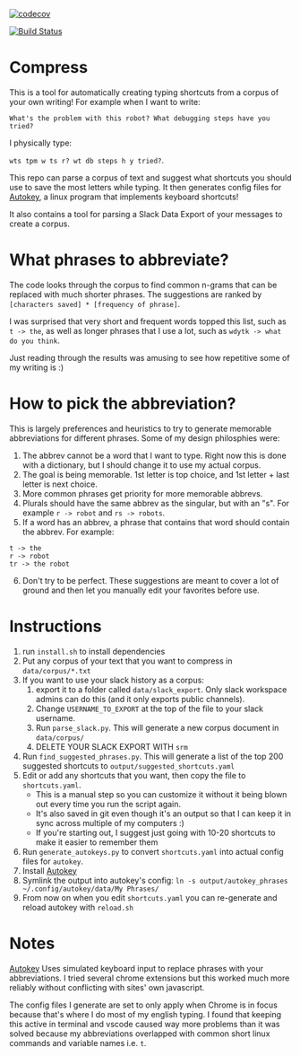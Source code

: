 [![codecov](https://codecov.io/gh/eschluntz/compress/branch/master/graph/badge.svg?token=CML5P28ELL)](https://codecov.io/gh/eschluntz/compress)

[![Build Status](https://github.com/eschluntz/compress/actions/workflows/run_tests.yml/badge.svg)](https://github.com/eschluntz/compress/actions)

# Compress
This is a tool for automatically creating typing shortcuts from a corpus of your own writing! For example when I want to write:

`What's the problem with this robot? What debugging steps have you tried?` 

I physically type:

`wts tpm w ts r? wt db steps h y tried?`.

This repo can parse a corpus of text and suggest what shortcuts you should use to save the most letters while typing. It then generates config files for [Autokey](https://github.com/autokey/autokey), a linux program that implements keyboard shortcuts!

It also contains a tool for parsing a Slack Data Export of your messages to create a corpus.

# What phrases to abbreviate?
The code looks through the corpus to find common n-grams that can be replaced with much shorter phrases. The suggestions are ranked by `[characters saved] * [frequency of phrase]`. 

I was surprised that very short and frequent words topped this list, such as `t -> the`, as well as longer phrases that I use a lot, such as `wdytk -> what do you think`.

Just reading through the results was amusing to see how repetitive some of my writing is :)

# How to pick the abbreviation?
This is largely preferences and heuristics to try to generate memorable abbreviations for different phrases. Some of my design philosphies were:

1. The abbrev cannot be a word that I want to type. Right now this is done with a dictionary, but I should change it to use my actual corpus.
2. The goal is being memorable. 1st letter is top choice, and 1st letter + last letter is next choice.
3. More common phrases get priority for more memorable abbrevs.
4. Plurals should have the same abbrev as the singular, but with an "s". For example `r -> robot` and `rs -> robots`. 
5. If a word has an abbrev, a phrase that contains that word should contain the abbrev. For example:
```
t -> the
r -> robot
tr -> the robot
```
6. Don't try to be perfect. These suggestions are meant to cover a lot of ground and then let you manually edit your favorites before use.

# Instructions

1. run `install.sh` to install dependencies
1. Put any corpus of your text that you want to compress in `data/corpus/*.txt`
2. If you want to use your slack history as a corpus:
    1. export it to a folder called `data/slack_export`. Only slack workspace admins can do this (and it only exports public channels).
    2. Change `USERNAME_TO_EXPORT` at the top of the file to your slack username.
    3. Run `parse_slack.py`. This will generate a new corpus document in `data/corpus/`
    4. DELETE YOUR SLACK EXPORT WITH `srm` 
3. Run `find_suggested_phrases.py`. This will generate a list of the top 200 suggested shortcuts to `output/suggested_shortcuts.yaml`
4. Edit or add any shortcuts that you want, then copy the file to `shortcuts.yaml`. 
    - This is a manual step so you can customize it without it being blown out every time you run the script again. 
    - It's also saved in git even though it's an output so that I can keep it in sync across multiple of my computers :) 
    - If you're starting out, I suggest just going with 10-20 shortcuts to make it easier to remember them
5. Run `generate_autokeys.py` to convert `shortcuts.yaml` into actual config files for `autokey`.
6. Install [Autokey](https://github.com/autokey/autokey)
7. Symlink the output into autokey's config: `ln -s output/autokey_phrases ~/.config/autokey/data/My Phrases/`
8. From now on when you edit `shortcuts.yaml` you can re-generate and reload autokey with `reload.sh` 

# Notes
[Autokey](https://github.com/autokey/autokey) Uses simulated keyboard input to replace phrases with your abbreviations. I tried several chrome extensions but this worked much more reliably without conflicting with sites' own javascript.

The config files I generate are set to only apply when Chrome is in focus because that's where I do most of my english typing. I found that keeping this active in terminal and vscode caused way more problems than it was solved because my abbreviations overlapped with common short linux commands and variable names i.e. `t`. 